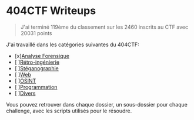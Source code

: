 # 404CTF Writeups
> J'ai terminé 119ème du classement sur les 2460 inscrits au CTF avec 20031 points

J'ai travaillé dans les catégories suivantes du 404CTF:
- [x][Analyse Forensique](./Analyse%20Forensique/)
- [ ][Rétro-ingénierie](./Rétro-ingénierie/)
- [ ][Stéganographie](./Stéganographie/)
- [ ][Web](./Web/)
- [ ][OSINT](./OSINT/)
- [ ][Programmation](./Programmation/)
- [ ][Divers](./Divers/)

Vous pouvez retrouver dans chaque dossier, un sous-dossier pour chaque challenge, avec les scripts utilisés pour le résoudre.
